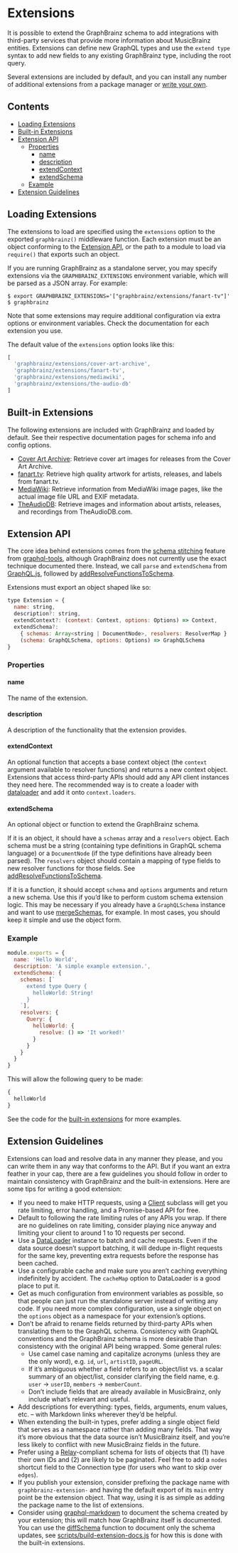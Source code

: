 # Extensions

It is possible to extend the GraphBrainz schema to add integrations with
third-party services that provide more information about MusicBrainz entities.
Extensions can define new GraphQL types and use the `extend type` syntax to add
new fields to any existing GraphBrainz type, including the root query.

Several extensions are included by default, and you can install any number of
additional extensions from a package manager or [write your own](#extension-api).

## Contents

<!-- START doctoc generated TOC please keep comment here to allow auto update -->
<!-- DON'T EDIT THIS SECTION, INSTEAD RE-RUN doctoc TO UPDATE -->


- [Loading Extensions](#loading-extensions)
- [Built-in Extensions](#built-in-extensions)
- [Extension API](#extension-api)
  - [Properties](#properties)
    - [name](#name)
    - [description](#description)
    - [extendContext](#extendcontext)
    - [extendSchema](#extendschema)
  - [Example](#example)
- [Extension Guidelines](#extension-guidelines)

<!-- END doctoc generated TOC please keep comment here to allow auto update -->

## Loading Extensions

The extensions to load are specified using the `extensions` option to the
exported `graphbrainz()` middleware function. Each extension must be an object
conforming to the [Extension API](#extension-api), or the path to a module to
load via `require()` that exports such an object.

If you are running GraphBrainz as a standalone server, you may specify
extensions via the `GRAPHBRAINZ_EXTENSIONS` environment variable, which will be
parsed as a JSON array. For example:

```console
$ export GRAPHBRAINZ_EXTENSIONS='["graphbrainz/extensions/fanart-tv"]'
$ graphbrainz
```

Note that some extensions may require additional configuration via extra options
or environment variables. Check the documentation for each extension you use.

The default value of the `extensions` option looks like this:

```js
[
  'graphbrainz/extensions/cover-art-archive',
  'graphbrainz/extensions/fanart-tv',
  'graphbrainz/extensions/mediawiki',
  'graphbrainz/extensions/the-audio-db'
]
```

## Built-in Extensions

The following extensions are included with GraphBrainz and loaded by default.
See their respective documentation pages for schema info and config options.

* [Cover Art Archive](./cover-art-archive.md): Retrieve cover art images for
  releases from the Cover Art Archive.
* [fanart.tv](./fanart-tv.md): Retrieve high quality artwork for artists,
  releases, and labels from fanart.tv.
* [MediaWiki](./mediawiki.md): Retrieve information from MediaWiki image pages,
  like the actual image file URL and EXIF metadata.
* [TheAudioDB](./the-audio-db.md): Retrieve images and information about artists,
  releases, and recordings from TheAudioDB.com.

## Extension API

The core idea behind extensions comes from the [schema stitching][] feature
from [graphql-tools][], although GraphBrainz does not currently use the exact
technique documented there. Instead, we call `parse` and `extendSchema` from
[GraphQL.js][], followed by [addResolveFunctionsToSchema][].

Extensions must export an object shaped like so:

```js
type Extension = {
  name: string,
  description?: string,
  extendContext?: (context: Context, options: Options) => Context,
  extendSchema?:
    { schemas: Array<string | DocumentNode>, resolvers: ResolverMap } |
    (schema: GraphQLSchema, options: Options) => GraphQLSchema
}
```

### Properties

#### name

The name of the extension.

#### description

A description of the functionality that the extension provides.

#### extendContext

An optional function that accepts a base context object (the `context` argument
available to resolver functions) and returns a new context object. Extensions
that access third-party APIs should add any API client instances they need here.
The recommended way is to create a loader with [dataloader][] and add it onto
`context.loaders`.

#### extendSchema

An optional object or function to extend the GraphBrainz schema.

If it is an object, it should have a `schemas` array and a `resolvers` object.
Each schema must be a string (containing type definitions in GraphQL schema
language) or a `DocumentNode` (if the type definitions have already been
parsed). The `resolvers` object should contain a mapping of type fields to new
resolver functions for those fields. See [addResolveFunctionsToSchema][].

If it is a function, it should accept `schema` and `options` arguments and
return a new schema. Use this if you’d like to perform custom schema extension
logic. This may be necessary if you already have a `GraphQLSchema` instance and
want to use [mergeSchemas][], for example. In most cases, you should keep it
simple and use the object form.

### Example

```js
module.exports = {
  name: 'Hello World',
  description: 'A simple example extension.',
  extendSchema: {
    schemas: [`
      extend type Query {
        helloWorld: String!
      }
    `],
    resolvers: {
      Query: {
        helloWorld: {
          resolve: () => 'It worked!'
        }
      }
    }
  }
}
```

This will allow the following query to be made:

```graphql
{
  helloWorld
}
```

See the code for the [built-in extensions][] for more examples.

## Extension Guidelines

Extensions can load and resolve data in any manner they please, and you can
write them in any way that conforms to the API. But if you want an extra feather
in your cap, there are a few guidelines you should follow in order to maintain
consistency with GraphBrainz and the built-in extensions. Here are some tips
for writing a good extension:

* If you need to make HTTP requests, using a [Client][] subclass will get you
  rate limiting, error handling, and a Promise-based API for free.
* Default to following the rate limiting rules of any APIs you wrap. If there
  are no guidelines on rate limiting, consider playing nice anyway and limiting
  your client to around 1 to 10 requests per second.
* Use a [DataLoader][dataloader] instance to batch and cache requests. Even if
  the data source doesn’t support batching, it will dedupe in-flight requests
  for the same key, preventing extra requests before the response has been
  cached.
* Use a configurable cache and make sure you aren’t caching everything
  indefinitely by accident. The `cacheMap` option to DataLoader is a good place
  to put it.
* Get as much configuration from environment variables as possible, so that
  people can just run the standalone server instead of writing any code. If
  you need more complex configuration, use a single object on the `options`
  object as a namespace for your extension’s options.
* Don’t be afraid to rename fields returned by third-party APIs when translating
  them to the GraphQL schema. Consistency with GraphQL conventions and the
  GraphBrainz schema is more desirable than consistency with the original API
  being wrapped. Some general rules:
  * Use camel case naming and capitalize acronyms (unless they are the only
    word), e.g. `id`, `url`, `artistID`, `pageURL`.
  * If it’s ambiguous whether a field refers to an object/list vs. a scalar
    summary of an object/list, consider clarifying the field name, e.g. `user` →
    `userID`, `members` → `memberCount`.
  * Don’t include fields that are already available in MusicBrainz, only include
    what’s relevant and useful.
* Add descriptions for everything: types, fields, arguments, enum values, etc.
  – with Markdown links wherever they’d be helpful.
* When extending the built-in types, prefer adding a single object field that
  serves as a namespace rather than adding many fields. That way it’s more
  obvious that the data source isn’t MusicBrainz itself, and you’re less likely
  to conflict with new MusicBrainz fields in the future.
* Prefer using a [Relay][]-compliant schema for lists of objects that (1) have
  their own IDs and (2) are likely to be paginated. Feel free to add a `nodes`
  shortcut field to the Connection type (for users who want to skip over
  `edges`).
* If you publish your extension, consider prefixing the package name with
  `graphbrainz-extension-` and having the default export of its `main` entry
  point be the extension object. That way, using it is as simple as adding the
  package name to the list of extensions.
* Consider using [graphql-markdown][] to document the schema created by your
  extension; this will match how GraphBrainz itself is documented. You can use
  the [diffSchema][] function to document only the schema updates, see
  [scripts/build-extension-docs.js][build-extension-docs] for how this is done
  with the built-in extensions.

[graphql-tools]: http://dev.apollodata.com/tools/graphql-tools/index.html
[schema stitching]: http://dev.apollodata.com/tools/graphql-tools/schema-stitching.html
[mergeSchemas]: http://dev.apollodata.com/tools/graphql-tools/schema-stitching.html#mergeSchemas
[dataloader]: https://github.com/facebook/dataloader
[built-in extensions]: ../../src/extensions
[Client]: ../../src/api/client.js
[graphql-markdown]: https://github.com/exogen/graphql-markdown
[diffSchema]: https://github.com/exogen/graphql-markdown#diffschemaoldschema-object-newschema-object-options-object
[build-extension-docs]: ../../scripts/build-extension-docs.js
[Relay]: https://facebook.github.io/relay/
[GraphQL.js]: http://graphql.org/graphql-js/
[addResolveFunctionsToSchema]: http://dev.apollodata.com/tools/graphql-tools/resolvers.html#addResolveFunctionsToSchema
